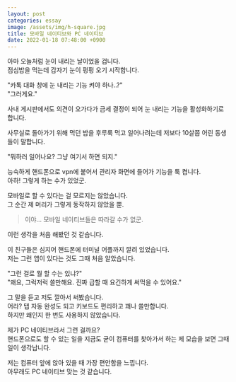 ```yaml
---
layout: post
categories: essay
image: /assets/img/h-square.jpg
title: 모바일 네이티브와 PC 네이티브
date: 2022-01-18 07:48:00 +0900
---
```


아마 오늘처럼 눈이 내리는 날이었을 겁니다.  
점심밥을 먹는데 갑자기 눈이 펑펑 오기 시작합니다.

"카톡 대화 창에 눈 내리는 기능 켜야 하나..?"  
"그러게요."

사내 게시판에서도 의견이 오가다가 금세 결정이 되어 눈 내리는 기능을 활성화하기로 합니다.

사무실로 돌아가기 위해 먹던 밥을 후루룩 먹고 일어나려는데 저보다 10살쯤 어린 동생들이 말합니다.

"뭐하러 일어나요? 그냥 여기서 하면 되지."

능숙하게 핸드폰으로 vpn에 붙어서 관리자 화면에 들어가 기능을 툭 켭니다.  
아하! 그렇게 하는 수가 있었군.

모바일로 할 수 있다는 걸 모르지는 않았습니다.  
그 순간 제 머리가 그렇게 동작하지 않았을 뿐.

> 이야... 모바일 네이티브들은 따라갈 수가 없군.

이런 생각을 처음 해봤던 것 같습니다.

이 친구들은 심지어 핸드폰에 터미널 어플까지 깔려 있었습니다.  
저는 그런 앱이 있다는 것도 그때 처음 알았습니다.

"그런 걸로 뭘 할 수는 있냐?"  
"왜요, 그럭저럭 쓸만해요. 진짜 급할 때 요긴하게 써먹을 수 있어요."

그 말을 듣고 저도 깔아서 써봤습니다.  
어라? 탭 자동 완성도 되고 키보드도 편리하고 꽤나 쓸만합니다.  
하지만 왜인지 한 번도 사용하지 않았습니다.

제가 PC 네이티브라서 그런 걸까요?  
핸드폰으로도 할 수 있는 일을 지금도 굳이 컴퓨터를 찾아가서 하는 제 모습을 보면 그때 일이 생각납니다.

저는 컴퓨터 앞에 앉아 있을 때 가장 편안함을 느낍니다.  
아무래도 PC 네이티브 맞는 것 같습니다.
